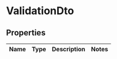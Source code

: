 # ValidationDto
## Properties

Name | Type | Description | Notes
------------ | ------------- | ------------- | -------------


